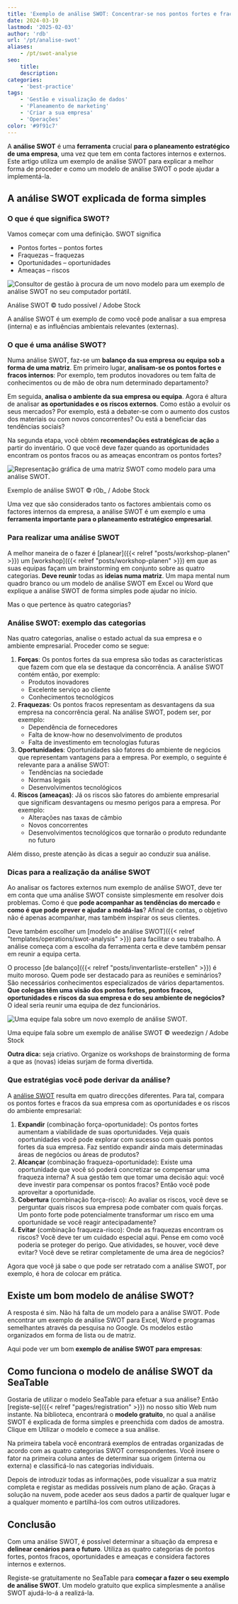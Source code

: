 ```yaml
---
title: 'Exemplo de análise SWOT: Concentrar-se nos pontos fortes e fracos internos'
date: 2024-03-19
lastmod: '2025-02-03'
author: 'rdb'
url: '/pt/analise-swot'
aliases:
    - /pt/swot-analyse
seo:
    title:
    description:
categories:
    - 'best-practice'
tags:
    - 'Gestão e visualização de dados'
    - 'Planeamento de marketing'
    - 'Criar a sua empresa'
    - 'Operações'
color: '#9f91c7'
---
```


A **análise SWOT** é uma **ferramenta** crucial **para o planeamento estratégico de uma empresa**, uma vez que tem em conta factores internos e externos. Este artigo utiliza um exemplo de análise SWOT para explicar a melhor forma de proceder e como um modelo de análise SWOT o pode ajudar a implementá-la.

## A análise SWOT explicada de forma simples

### O que é que significa SWOT?

Vamos começar com uma definição. SWOT significa

- Pontos fortes – pontos fortes
- Fraquezas – fraquezas
- Oportunidades – oportunidades
- Ameaças – riscos

![Consultor de gestão à procura de um novo modelo para um exemplo de análise SWOT no seu computador portátil.](Swot-Analyse-Template_AdobeStock_213201297_bearbeitet.jpg)

Análise SWOT © tudo possível / Adobe Stock

A análise SWOT é um exemplo de como você pode analisar a sua empresa (interna) e as influências ambientais relevantes (externas).

### O que é uma análise SWOT?

Numa análise SWOT, faz-se um **balanço da sua empresa ou equipa sob a forma de uma matriz**. Em primeiro lugar, **analisam-se os pontos fortes e fracos internos**: Por exemplo, tem produtos inovadores ou tem falta de conhecimentos ou de mão de obra num determinado departamento?

Em seguida, **analisa o ambiente da sua empresa ou equipa**. Agora é altura de analisar **as oportunidades e os riscos externos**. Como estão a evoluir os seus mercados? Por exemplo, está a debater-se com o aumento dos custos dos materiais ou com novos concorrentes? Ou está a beneficiar das tendências sociais?

Na segunda etapa, você obtém **recomendações estratégicas de ação** a partir do inventário. O que você deve fazer quando as oportunidades encontram os pontos fracos ou as ameaças encontram os pontos fortes?

![Representação gráfica de uma matriz SWOT como modelo para uma análise SWOT.](Swot-Analyse-template_AdobeStock_41600134_bearbeitet-711x474.jpg)

Exemplo de análise SWOT © r0b\_ / Adobe Stock

Uma vez que são considerados tanto os factores ambientais como os factores internos da empresa, a análise SWOT é um exemplo e uma **ferramenta importante para o planeamento estratégico empresarial**.

### Para realizar uma análise SWOT

A melhor maneira de o fazer é [planear]({{< relref "posts/workshop-planen" >}}) um [workshop]({{< relref "posts/workshop-planen" >}}) em que as suas equipas façam um brainstorming em conjunto sobre as quatro categorias. **Deve reunir** todas as **ideias numa matriz**. Um mapa mental num quadro branco ou um modelo de análise SWOT em Excel ou Word que explique a análise SWOT de forma simples pode ajudar no início.

Mas o que pertence às quatro categorias?

### Análise SWOT: exemplo das categorias

Nas quatro categorias, analise o estado actual da sua empresa e o ambiente empresarial. Proceder como se segue:

1. **Forças**: Os pontos fortes da sua empresa são todas as características que fazem com que ela se destaque da concorrência. A análise SWOT contém então, por exemplo:
    - Produtos inovadores
    - Excelente serviço ao cliente
    - Conhecimentos tecnológicos
2. **Fraquezas**: Os pontos fracos representam as desvantagens da sua empresa na concorrência geral. Na análise SWOT, podem ser, por exemplo:
    - Dependência de fornecedores
    - Falta de know-how no desenvolvimento de produtos
    - Falta de investimento em tecnologias futuras
3. **Oportunidades**: Oportunidades são fatores do ambiente de negócios que representam vantagens para a empresa. Por exemplo, o seguinte é relevante para a análise SWOT:
    - Tendências na sociedade
    - Normas legais
    - Desenvolvimentos tecnológicos
4. **Riscos (ameaças)**: Já os riscos são fatores do ambiente empresarial que significam desvantagens ou mesmo perigos para a empresa. Por exemplo:
    - Alterações nas taxas de câmbio
    - Novos concorrentes
    - Desenvolvimentos tecnológicos que tornarão o produto redundante no futuro

Além disso, preste atenção às dicas a seguir ao conduzir sua análise.

### Dicas para a realização da análise SWOT

Ao analisar os factores externos num exemplo de análise SWOT, deve ter em conta que uma análise SWOT consiste simplesmente em resolver dois problemas. Como é que **pode acompanhar as tendências do mercado** e **como é que pode prever e ajudar a moldá-las**? Afinal de contas, o objetivo não é apenas acompanhar, mas também inspirar os seus clientes.

Deve também escolher um [modelo de análise SWOT]({{< relref "templates/operations/swot-analysis" >}}) para facilitar o seu trabalho. A análise começa com a escolha da ferramenta certa e deve também pensar em reunir a equipa certa.

O processo [de balanço]({{< relref "posts/inventarliste-erstellen" >}}) é muito moroso. Quem pode ser destacado para as reuniões e seminários? São necessários conhecimentos especializados de vários departamentos. **Que colegas têm uma visão dos pontos fortes, pontos fracos, oportunidades e riscos da sua empresa e do seu ambiente de negócios?** O ideal seria reunir uma equipa de dez funcionários.

![Uma equipe fala sobre um novo exemplo de análise SWOT.](Swot-Analyse-Template_AdobeStock_284656559_bearbeitet-711x474.jpg)

Uma equipe fala sobre um exemplo de análise SWOT © weedezign / Adobe Stock

**Outra dica:** seja criativo. Organize os workshops de brainstorming de forma a que as (novas) ideias surjam de forma divertida.

### Que estratégias você pode derivar da análise?

A [análise SWOT](https://de.wikipedia.org/wiki/SWOT-Analyse) resulta em quatro direcções diferentes. Para tal, compara os pontos fortes e fracos da sua empresa com as oportunidades e os riscos do ambiente empresarial:

1. **Expandir** (combinação força-oportunidade): Os pontos fortes aumentam a viabilidade de suas oportunidades. Veja quais oportunidades você pode explorar com sucesso com quais pontos fortes da sua empresa. Faz sentido expandir ainda mais determinadas áreas de negócios ou áreas de produtos?
2. **Alcançar** (combinação fraqueza-oportunidade): Existe uma oportunidade que você só poderá concretizar se compensar uma fraqueza interna? A sua gestão tem que tomar uma decisão aqui: você deve investir para compensar os pontos fracos? Então você pode aproveitar a oportunidade.
3. **Cobertura** (combinação força-risco): Ao avaliar os riscos, você deve se perguntar quais riscos sua empresa pode combater com quais forças. Um ponto forte pode potencialmente transformar um risco em uma oportunidade se você reagir antecipadamente?
4. **Evitar** (combinação fraqueza-risco): Onde as fraquezas encontram os riscos? Você deve ter um cuidado especial aqui. Pense em como você poderia se proteger do perigo. Que atividades, se houver, você deve evitar? Você deve se retirar completamente de uma área de negócios?

Agora que você já sabe o que pode ser retratado com a análise SWOT, por exemplo, é hora de colocar em prática.

## Existe um bom modelo de análise SWOT?

A resposta é sim. Não há falta de um modelo para a análise SWOT. Pode encontrar um exemplo de análise SWOT para Excel, Word e programas semelhantes através da pesquisa no Google. Os modelos estão organizados em forma de lista ou de matriz.

Aqui pode ver um bom **exemplo de análise SWOT para empresas**:

## Como funciona o modelo de análise SWOT da SeaTable

Gostaria de utilizar o modelo SeaTable para efetuar a sua análise? Então [registe-se]({{< relref "pages/registration" >}}) no nosso sítio Web num instante. Na biblioteca, encontrará o **modelo gratuito**, no qual a análise SWOT é explicada de forma simples e preenchida com dados de amostra. Clique em Utilizar o modelo e comece a sua análise.

Na primeira tabela você encontrará exemplos de entradas organizadas de acordo com as quatro categorias SWOT correspondentes. Você insere o fator na primeira coluna antes de determinar sua origem (interna ou externa) e classificá-lo nas categorias individuais.

Depois de introduzir todas as informações, pode visualizar a sua matriz completa e registar as medidas possíveis num plano de ação. Graças à solução na nuvem, pode aceder aos seus dados a partir de qualquer lugar e a qualquer momento e partilhá-los com outros utilizadores.

## Conclusão

Com uma análise SWOT, é possível determinar a situação da empresa e **delinear cenários para o futuro**. Utiliza as quatro categorias de pontos fortes, pontos fracos, oportunidades e ameaças e considera factores internos e externos.

Registe-se gratuitamente no SeaTable para **começar a fazer o seu exemplo de análise SWOT**. Um modelo gratuito que explica simplesmente a análise SWOT ajudá-lo-á a realizá-la.
